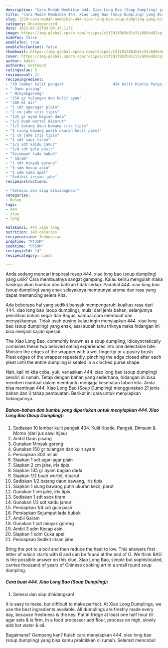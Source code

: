 ```yaml
---
description: "Cara Mudah Membikin 444. Xiao Long Bao (Soup Dumpling) yang Bisa Manjain Lidah"
title: "Cara Mudah Membikin 444. Xiao Long Bao (Soup Dumpling) yang Bisa Manjain Lidah"
slug: 1220-cara-mudah-membikin-444-xiao-long-bao-soup-dumpling-yang-bisa-manjain-lidah
category: Uncategorized
date: 2022-07-22T03:08:37.117Z
image: https://img-global.cpcdn.com/recipes/c5f191f8b3b91c55/680x482cq70/444-xiao-long-bao-soup-dumpling-foto-resep-utama.jpg
hideToc: false
enableToc: true
enableTocContent: false
thumbnail: https://img-global.cpcdn.com/recipes/c5f191f8b3b91c55/680x482cq70/444-xiao-long-bao-soup-dumpling-foto-resep-utama.jpg
cover: https://img-global.cpcdn.com/recipes/c5f191f8b3b91c55/680x482cq70/444-xiao-long-bao-soup-dumpling-foto-resep-utama.jpg
author: Admin
authorAv: notfound
ratingvalue: 5
reviewcount: 21
recipeingredient:
- "10 lembar kulit pangsit                      434 Kulit Kuotie Pangsit Dimsum  Momo dari jus sawi hijau"
- " Daun pisang"
- " Minyakgoreng"
- "150 gr tulangan dan kulit ayam"
- "300 ml air"
- "1 sdt agaragar plain"
- "2 cm jahe iris tipis"
- "135 gr ayam bagian dada"
- "1/2 buah wortel diparut"
- "1/2 batang daun bawang iris tipis"
- "1 siung bawang putih ukuran kecil parut"
- "1 cm jahe iris tipis"
- "1 sdt saos tiram"
- "1/2 sdt kaldu jamur"
- "1/4 sdt gula pasir"
- "Sejumput lada bubuk"
- " Garam"
- "1 sdt minyak goreng"
- "3 sdm Kecap asin"
- "1 sdm Cuka apel"
- "Sedikit irisan jahe"
recipeinstructions:

- "Selesai dan siap dihidangkan!"
categories:
- Resep
tags:
- 444
- xiao
- long

katakunci: 444 xiao long 
nutrition: 143 calories
recipecuisine: Indonesian
preptime: "PT35M"
cooktime: "PT50M"
recipeyield: "4"
recipecategory: Lunch

---
```





Anda sedang mencari inspirasi resep 444. xiao long bao (soup dumpling) yang unik? Cara membuatnya sangat gampang. Kalau keliru mengolah maka hasilnya akan hambar dan bahkan tidak sedap. Padahal 444. xiao long bao (soup dumpling) yang enak selayaknya mempunyai aroma dan rasa yang dapat memancing selera Kita.





Ada beberapa hal yang sedikit banyak mempengaruhi kualitas rasa dari 444. xiao long bao (soup dumpling), mulai dari jenis bahan, selanjutnya pemilihan bahan segar dan Bagus, sampai cara membuat dan menyajikannya. Tidak usah pusing kalau ingin menyiapkan 444. xiao long bao (soup dumpling) yang enak,      asal sudah tahu triknya maka hidangan ini bisa menjadi sajian spesial.














The Xiao Long Bao, commonly known as a soup dumpling, idiosyncratically combines these two beloved eating experiences into one delectable bite. Moisten the edges of the wrapper with a wet fingertip or a pastry brush. Pleat edges of the wrapper repeatedly, pinching the edge closed after each pleat until the entire dumpling is sealed in a cinched purse shape.






Nah, kali ini kita coba, yuk, variasikan 444. xiao long bao (soup dumpling) sendiri di rumah. Tetap dengan bahan yang sederhana, hidangan ini bisa memberi manfaat dalam membantu menjaga kesehatan tubuh kita. Anda bisa membuat 444. Xiao Long Bao (Soup Dumpling) menggunakan 21 jenis bahan dan 0 tahap pembuatan. Berikut ini cara untuk menyiapkan hidangannya.

<!--inarticleads1-->

##### Bahan-bahan dan bumbu yang diperlukan untuk menyiapkan 444. Xiao Long Bao (Soup Dumpling):

1. Sediakan 10 lembar kulit pangsit                      434. Kulit Kuotie, Pangsit, Dimsum &amp; Momo (dari jus sawi hijau)
1. Ambil  Daun pisang
1. Gunakan  Minyak.goreng
1. Gunakan 150 gr tulangan dan kulit ayam
1. Persiapkan 300 ml air
1. Siapkan 1 sdt agar-agar plain
1. Siapkan 2 cm jahe, iris tipis
1. Siapkan 135 gr ayam bagian dada
1. Siapkan 1/2 buah wortel, diparut
1. Sediakan 1/2 batang daun bawang, iris tipis
1. Siapkan 1 siung bawang putih ukuran kecil, parut
1. Gunakan 1 cm jahe, iris tipis
1. Sediakan 1 sdt saos tiram
1. Gunakan 1/2 sdt kaldu jamur
1. Persiapkan 1/4 sdt gula pasir
1. Persiapkan Sejumput lada bubuk
1. Ambil  Garam
1. Gunakan 1 sdt minyak goreng
1. Ambil 3 sdm Kecap asin
1. Siapkan 1 sdm Cuka apel
1. Persiapkan Sedikit irisan jahe


Bring the pot to a boil and then reduce the heat to low. This answers first letter of which starts with B and can be found at the end of O. We think BAO is the possible answer on this clue. Xiao Long Bao, simple but sophisticated, carries thousand of years of Chinese cooking art in a small round soup dumpling. 

<!--inarticleads2-->

##### Cara buat 444. Xiao Long Bao (Soup Dumpling):


1. Selesai dan siap dihidangkan!

It is easy to make, but difficult to make perfect. At Xiao Long Dumplings, we use the best ingredients available. All dumplings are freshly made every day, because freshness is the key. Put in fridge at least one half hour till agar sets &amp; is firm. In a food processor add flour, process on high, slowly add hot water &amp; oil. 

Bagaimana? Gampang kan? Itulah cara menyiapkan 444. xiao long bao (soup dumpling) yang bisa kamu praktikkan di rumah. Selamat mencoba!
